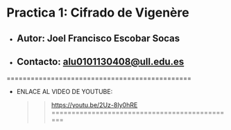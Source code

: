 # Practica 1: Cifrado de Vigenère
  - ## Autor: Joel Francisco Escobar Socas
  - ## Contacto: alu0101130408@ull.edu.es
==============================================
- ENLACE AL VIDEO DE YOUTUBE:
	>>	https://youtu.be/2Uz-8Iy0hRE
==============================================
